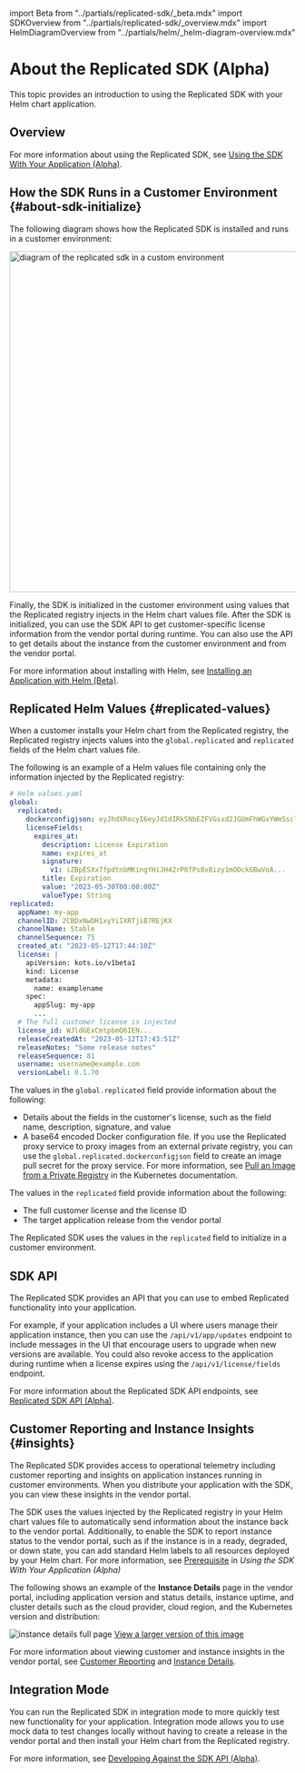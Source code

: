 import Beta from "../partials/replicated-sdk/_beta.mdx"
import SDKOverview from "../partials/replicated-sdk/_overview.mdx"
import HelmDiagramOverview from "../partials/helm/_helm-diagram-overview.mdx"

# About the Replicated SDK (Alpha)

This topic provides an introduction to using the Replicated SDK with your Helm chart application.

<Beta/>

## Overview

<SDKOverview/>

For more information about using the Replicated SDK, see [Using the SDK With Your Application (Alpha)](/vendor/replicated-sdk-using).

## How the SDK Runs in a Customer Environment {#about-sdk-initialize}

The following diagram shows how the Replicated SDK is installed and runs in a customer environment:

<img src="/images/sdk-overview-diagram.png" alt="diagram of the replicated sdk in a custom environment" width="600px"/> 

<HelmDiagramOverview/>

Finally, the SDK is initialized in the customer environment using values that the Replicated registry injects in the Helm chart values file. After the SDK is initialized, you can use the SDK API to get customer-specific license information from the vendor portal during runtime. You can also use the API to get details about the instance from the customer environment and from the vendor portal.

For more information about installing with Helm, see [Installing an Application with Helm (Beta)](install-with-helm).

## Replicated Helm Values {#replicated-values}

When a customer installs your Helm chart from the Replicated registry, the Replicated registry injects values into the `global.replicated` and `replicated` fields of the Helm chart values file. 

The following is an example of a Helm values file containing only the information injected by the Replicated registry:

```yaml
# Helm values.yaml
global:
  replicated:
    dockerconfigjson: eyJhdXRocyI6eyJd1dIRk5NbEZFVGsxd2JGUmFhWGxYWm5scloyNVRSV1pPT2pKT2NGaHhUVEpSUkU1...
    licenseFields:
      expires_at:
        description: License Expiration
        name: expires_at
        signature:
          v1: iZBpESXx7fpdtnbMKingYHiJH42rP8fPs0x8izy1mODckGBwVoA... 
        title: Expiration
        value: "2023-05-30T00:00:00Z"
        valueType: String
replicated:
  appName: my-app
  channelID: 2CBDxNwDH1xyYiIXRTjiB7REjKX
  channelName: Stable
  channelSequence: 75
  created_at: "2023-05-12T17:44:10Z"
  license: | 
    apiVersion: kots.io/v1beta1
    kind: License
    metadata:
      name: examplename
    spec:
      appSlug: my-app
      ...       
  # The full customer license is injected
  license_id: WJldGExCmtpbmQ6IEN...
  releaseCreatedAt: "2023-05-12T17:43:51Z"
  releaseNotes: "Some release notes"
  releaseSequence: 81
  username: username@example.com
  versionLabel: 0.1.70
```

The values in the `global.replicated` field provide information about the following:
* Details about the fields in the customer's license, such as the field name, description, signature, and value
* A base64 encoded Docker configuration file. If you use the Replicated proxy service to proxy images from an external private registry, you can use the `global.replicated.dockerconfigjson` field to create an image pull secret for the proxy service. For more information, see [Pull an Image from a Private Registry](https://kubernetes.io/docs/tasks/configure-pod-container/pull-image-private-registry) in the Kubernetes documentation. 

The values in the `replicated` field provide information about the following:
* The full customer license and the license ID
* The target application release from the vendor portal

The Replicated SDK uses the values in the `replicated` field to initialize in a customer environment.

## SDK API 

The Replicated SDK provides an API that you can use to embed Replicated functionality into your application.

For example, if your application includes a UI where users manage their application instance, then you can use the `/api/v1/app/updates` endpoint to include messages in the UI that encourage users to upgrade when new versions are available. You could also revoke access to the application during runtime when a license expires using the `/api/v1/license/fields` endpoint.

For more information about the Replicated SDK API endpoints, see [Replicated SDK API (Alpha)](/reference/replicated-sdk-apis).

## Customer Reporting and Instance Insights {#insights}

The Replicated SDK provides access to operational telemetry including customer reporting and insights on application instances running in customer environments. When you distribute your application with the SDK, you can view these insights in the vendor portal.

The SDK uses the values injected by the Replicated registry in your Helm chart values file to automatically send information about the instance back to the vendor portal. Additionally, to enable the SDK to report instance status to the vendor portal, such as if the instance is in a ready, degraded, or down state, you can add standard Helm labels to all resources deployed by your Helm chart. For more information, see [Prerequisite](replicated-sdk-using#prerequisite) in _Using the SDK With Your Application (Alpha)_

The following shows an example of the **Instance Details** page in the vendor portal, including application version and status details, instance uptime, and cluster details such as the cloud provider, cloud region, and the Kubernetes version and distribution:

![instance details full page](/images/instance-details.png)
[View a larger version of this image](/images/instance-details.png)

For more information about viewing customer and instance insights in the vendor portal, see [Customer Reporting](customer-reporting) and [Instance Details](instance-insights-details).

## Integration Mode

You can run the Replicated SDK in integration mode to more quickly test new functionality for your application. Integration mode allows you to use mock data to test changes locally without having to create a release in the vendor portal and then install your Helm chart from the Replicated registry.

For more information, see [Developing Against the SDK API (Alpha)](replicated-sdk-development).